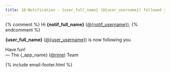 ```yaml
---
title: 10-Notification - {user_full_name} (@{user_username}) followed you
---
```


{% comment %}
  Hi **{notif_full_name}** ([@{notif_username}]({_app_base_url}/@{notif_username})),
{% endcomment %}

**{user_full_name}** ([@{user_username}]({_app_base_url}/@{user_username})) is now following you

Have fun!  
&mdash; The {_app_name} ([@rime]({_app_base_url}/@rime])) Team

{% include email-footer.html %}